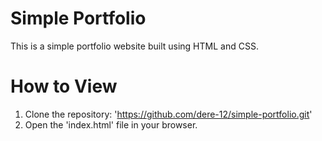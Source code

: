 # Simple Portfolio
This is a simple portfolio website built using HTML and CSS.

# How to View
1. Clone the repository:
   'https://github.com/dere-12/simple-portfolio.git'
2. Open the 'index.html' file in your browser.
